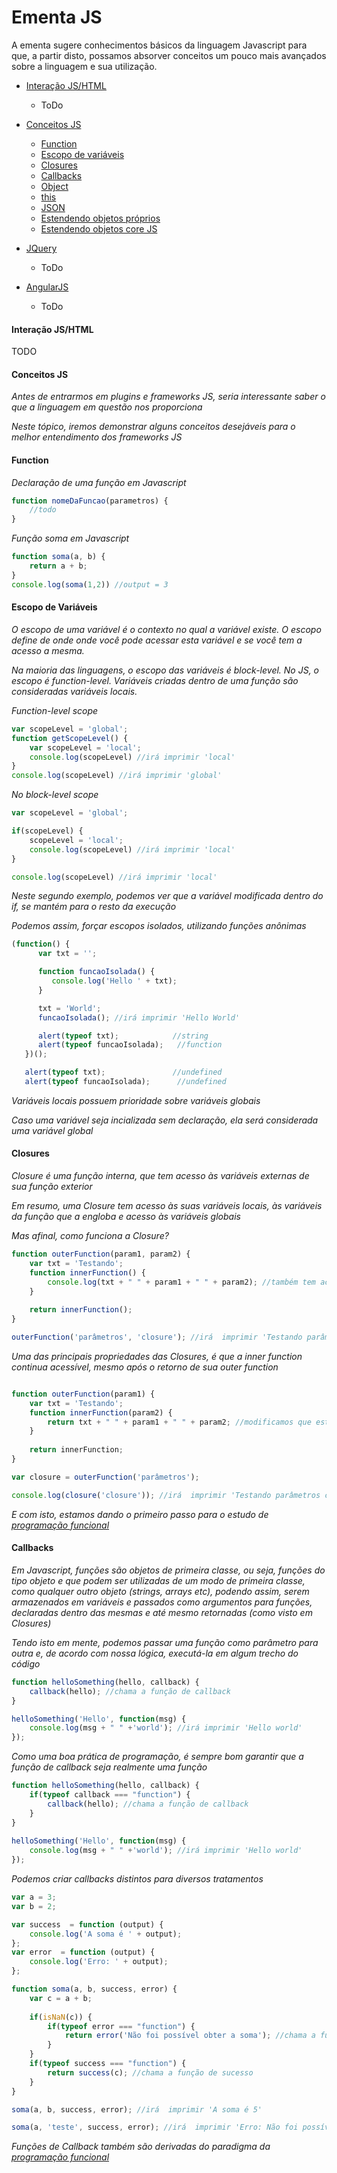 # Ementa JS

A ementa sugere conhecimentos básicos da linguagem Javascript para que, a partir disto, possamos absorver conceitos um pouco mais avançados sobre a linguagem e sua utilização.

* [Interação JS/HTML](#interacao-jshtml)
	* ToDo

* [Conceitos JS](#conceitos-js)
  * [Function](#function)
  * [Escopo de variáveis](#escopo-de-variaveis)
  * [Closures](#closures)
  * [Callbacks](#callbacks)
  * [Object](#object)
  * [this](#this)  
  * [JSON](#json)
  * [Estendendo objetos próprios](#estendendo-objetos-proprios)
  * [Estendendo objetos core JS](#estendendo-objetos-core-js)

* [JQuery](#jquery)
	* ToDo
* [AngularJS](#angularjs)
	* ToDo


#### Interação JS/HTML
TODO

#### Conceitos JS
_Antes de entrarmos em plugins e frameworks JS, seria interessante saber o que a linguagem em questão nos proporciona_  

_Neste tópico, iremos demonstrar alguns conceitos desejáveis para o melhor entendimento dos frameworks JS_

#### Function
_Declaração de uma função em Javascript_

```javascript
function nomeDaFuncao(parametros) {
	//todo
}
```
_Função soma em Javascript_

```javascript
function soma(a, b) {
	return a + b;
}
console.log(soma(1,2)) //output = 3
```

#### Escopo de Variáveis
_O escopo de uma variável é o contexto no qual a variável existe. O escopo define de onde onde você pode acessar esta variável e se você tem a acesso a mesma._

_Na maioria das linguagens, o escopo das variáveis é block-level. No JS, o escopo é function-level. Variáveis criadas dentro de uma função são consideradas variáveis locais._

_Function-level scope_

```javascript
var scopeLevel = 'global';
function getScopeLevel() {
	var scopeLevel = 'local';
    console.log(scopeLevel) //irá imprimir 'local'
}
console.log(scopeLevel) //irá imprimir 'global'
```

_No block-level scope_

```javascript
var scopeLevel = 'global';

if(scopeLevel) {
	scopeLevel = 'local';
    console.log(scopeLevel) //irá imprimir 'local'
}

console.log(scopeLevel) //irá imprimir 'local'
```

_Neste segundo exemplo, podemos ver que a variável modificada dentro do if, se mantém para o resto da execução_

_Podemos assim, forçar escopos isolados, utilizando funções anônimas_

```javascript
(function() { 
      var txt = '';

      function funcaoIsolada() {
         console.log('Hello ' + txt);
      }

      txt = 'World';
      funcaoIsolada(); //irá imprimir 'Hello World'

      alert(typeof txt);            //string
      alert(typeof funcaoIsolada);   //function
   })();

   alert(typeof txt);               //undefined
   alert(typeof funcaoIsolada);      //undefined
```
_Variáveis locais possuem prioridade sobre variáveis globais_

_Caso uma variável seja incializada sem declaração, ela será considerada uma variável global_

#### Closures
_Closure é uma função interna, que tem acesso às variáveis externas de sua função exterior_

_Em resumo, uma Closure tem acesso às suas variáveis locais, às variáveis da função que a engloba e acesso às variáveis globais_

_Mas afinal, como funciona a Closure?_

```javascript
function outerFunction(param1, param2) {
	var txt = 'Testando';
    function innerFunction() {
        console.log(txt + " " + param1 + " " + param2); //também tem acesso aos parâmetros da função
    }
    
    return innerFunction();
}

outerFunction('parâmetros', 'closure'); //irá  imprimir 'Testando parâmetros closure'

```
_Uma das principais propriedades das Closures, é que a inner function continua acessível, mesmo após o retorno de sua outer function_

```javascript

function outerFunction(param1) {
	var txt = 'Testando';
    function innerFunction(param2) {
        return txt + " " + param1 + " " + param2; //modificamos que esta função possa retornar 
    }
    
    return innerFunction;
}

var closure = outerFunction('parâmetros');

console.log(closure('closure')); //irá  imprimir 'Testando parâmetros closure'

```

_E com isto, estamos dando o primeiro passo para o estudo de [programação funcional](https://en.wikipedia.org/wiki/Functional_programming)_

#### Callbacks
_Em Javascript, funções são objetos de primeira classe, ou seja, funções do tipo objeto e que podem ser utilizadas de um modo de primeira classe, como qualquer outro objeto (strings, arrays etc), podendo assim, serem armazenados em variáveis e passados como argumentos para funções, declaradas dentro das mesmas e até mesmo retornadas (como visto em Closures)_

_Tendo isto em mente, podemos passar uma função como parâmetro para outra e, de acordo  com nossa lógica, executá-la em algum trecho do código_

```javascript
function helloSomething(hello, callback) {
    callback(hello); //chama a função de callback
}

helloSomething('Hello', function(msg) {
	console.log(msg + " " +'world'); //irá imprimir 'Hello world'
});
```
_Como uma boa prática de programação, é sempre bom garantir que a função de callback seja realmente uma função_

```javascript
function helloSomething(hello, callback) {
	if(typeof callback === "function") {
    	callback(hello); //chama a função de callback
    }
}
	
helloSomething('Hello', function(msg) {
	console.log(msg + " " +'world'); //irá imprimir 'Hello world'
});
```
_Podemos criar callbacks distintos para diversos tratamentos_

```javascript
var a = 3;
var b = 2;

var success  = function (output) {
	console.log('A soma é ' + output);
};
var error  = function (output) {
	console.log('Erro: ' + output);
};

function soma(a, b, success, error) {
    var c = a + b;
    
    if(isNaN(c)) {
    	if(typeof error === "function") {
       		return error('Não foi possível obter a soma'); //chama a função de erro
    	}
    }
    if(typeof success === "function") {
        return success(c); //chama a função de sucesso
    }    
}

soma(a, b, success, error); //irá  imprimir 'A soma é 5'

soma(a, 'teste', success, error); //irá  imprimir 'Erro: Não foi possível obter a soma'
```
_Funções de Callback também são derivadas do paradigma da [programação funcional](https://en.wikipedia.org/wiki/Functional_programming)_
